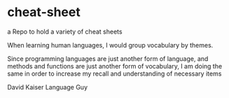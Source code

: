 # cheat-sheet
a Repo to hold a variety of cheat sheets

When learning human languages, I would group vocabulary by themes. 

Since programming languages are just another form of language, 
and methods and functions are just another form of vocabulary, 
I am doing the same in order to increase my recall and understanding of 
necessary items

David Kaiser
Language Guy
